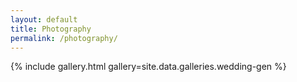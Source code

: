```yaml
---
layout: default
title: Photography
permalink: /photography/
---
```


{% include gallery.html gallery=site.data.galleries.wedding-gen %}
